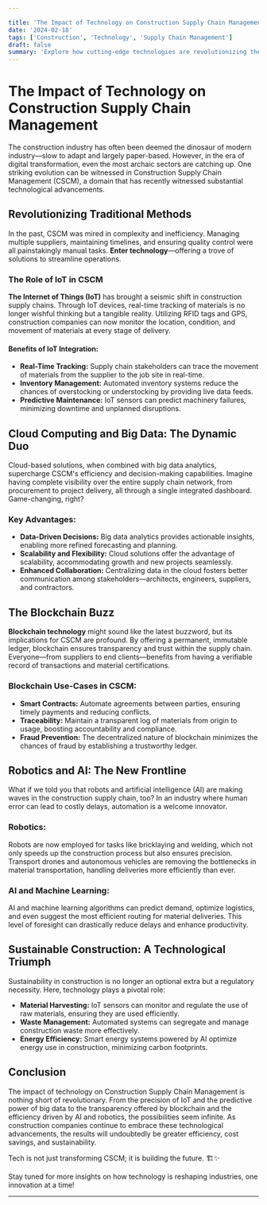 ```yaml
---

title: 'The Impact of Technology on Construction Supply Chain Management'
date: '2024-02-18'
tags: ['Construction', 'Technology', 'Supply Chain Management']
draft: false
summary: 'Explore how cutting-edge technologies are revolutionizing the intricate web of construction supply chain management, enhancing efficiency, transparency, and sustainability.'
---
```


# The Impact of Technology on Construction Supply Chain Management

The construction industry has often been deemed the dinosaur of modern industry—slow to adapt and largely paper-based. However, in the era of digital transformation, even the most archaic sectors are catching up. One striking evolution can be witnessed in Construction Supply Chain Management (CSCM), a domain that has recently witnessed substantial technological advancements.

## Revolutionizing Traditional Methods

In the past, CSCM was mired in complexity and inefficiency. Managing multiple suppliers, maintaining timelines, and ensuring quality control were all painstakingly manual tasks. **Enter technology**—offering a trove of solutions to streamline operations.

### The Role of IoT in CSCM

**The Internet of Things (IoT)** has brought a seismic shift in construction supply chains. Through IoT devices, real-time tracking of materials is no longer wishful thinking but a tangible reality. Utilizing RFID tags and GPS, construction companies can now monitor the location, condition, and movement of materials at every stage of delivery.

#### Benefits of IoT Integration:

- **Real-Time Tracking:** Supply chain stakeholders can trace the movement of materials from the supplier to the job site in real-time.
- **Inventory Management:** Automated inventory systems reduce the chances of overstocking or understocking by providing live data feeds.
- **Predictive Maintenance:** IoT sensors can predict machinery failures, minimizing downtime and unplanned disruptions.

## Cloud Computing and Big Data: The Dynamic Duo

Cloud-based solutions, when combined with big data analytics, supercharge CSCM's efficiency and decision-making capabilities. Imagine having complete visibility over the entire supply chain network, from procurement to project delivery, all through a single integrated dashboard. Game-changing, right?

### Key Advantages:

- **Data-Driven Decisions:** Big data analytics provides actionable insights, enabling more refined forecasting and planning.
- **Scalability and Flexibility:** Cloud solutions offer the advantage of scalability, accommodating growth and new projects seamlessly.
- **Enhanced Collaboration:** Centralizing data in the cloud fosters better communication among stakeholders—architects, engineers, suppliers, and contractors.

## The Blockchain Buzz

**Blockchain technology** might sound like the latest buzzword, but its implications for CSCM are profound. By offering a permanent, immutable ledger, blockchain ensures transparency and trust within the supply chain. Everyone—from suppliers to end clients—benefits from having a verifiable record of transactions and material certifications.

### Blockchain Use-Cases in CSCM:

- **Smart Contracts:** Automate agreements between parties, ensuring timely payments and reducing conflicts.
- **Traceability:** Maintain a transparent log of materials from origin to usage, boosting accountability and compliance.
- **Fraud Prevention:** The decentralized nature of blockchain minimizes the chances of fraud by establishing a trustworthy ledger.

## Robotics and AI: The New Frontline

What if we told you that robots and artificial intelligence (AI) are making waves in the construction supply chain, too? In an industry where human error can lead to costly delays, automation is a welcome innovator.

### Robotics:

Robots are now employed for tasks like bricklaying and welding, which not only speeds up the construction process but also ensures precision. Transport drones and autonomous vehicles are removing the bottlenecks in material transportation, handling deliveries more efficiently than ever.

### AI and Machine Learning:

AI and machine learning algorithms can predict demand, optimize logistics, and even suggest the most efficient routing for material deliveries. This level of foresight can drastically reduce delays and enhance productivity.

## Sustainable Construction: A Technological Triumph

Sustainability in construction is no longer an optional extra but a regulatory necessity. Here, technology plays a pivotal role:

- **Material Harvesting:** IoT sensors can monitor and regulate the use of raw materials, ensuring they are used efficiently.
- **Waste Management:** Automated systems can segregate and manage construction waste more effectively.
- **Energy Efficiency:** Smart energy systems powered by AI optimize energy use in construction, minimizing carbon footprints.

## Conclusion

The impact of technology on Construction Supply Chain Management is nothing short of revolutionary. From the precision of IoT and the predictive power of big data to the transparency offered by blockchain and the efficiency driven by AI and robotics, the possibilities seem infinite. As construction companies continue to embrace these technological advancements, the results will undoubtedly be greater efficiency, cost savings, and sustainability.

Tech is not just transforming CSCM; it is building the future. 🏗️✨

Stay tuned for more insights on how technology is reshaping industries, one innovation at a time!

---
